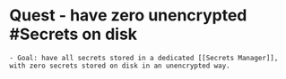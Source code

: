 # Quest - have zero unencrypted #Secrets on disk
	- Goal: have all secrets stored in a dedicated [[Secrets Manager]], with zero secrets stored on disk in an unencrypted way.